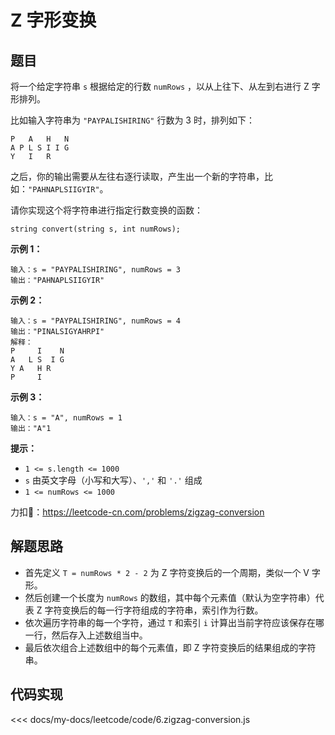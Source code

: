 # Z 字形变换

## 题目

将一个给定字符串 `s` 根据给定的行数 `numRows` ，以从上往下、从左到右进行 Z 字形排列。

比如输入字符串为 `"PAYPALISHIRING"` 行数为 3 时，排列如下：

    P   A   H   N
    A P L S I I G
    Y   I   R

之后，你的输出需要从左往右逐行读取，产生出一个新的字符串，比如：`"PAHNAPLSIIGYIR"`。

请你实现这个将字符串进行指定行数变换的函数：

    string convert(string s, int numRows);

**示例 1：**
  
    输入：s = "PAYPALISHIRING", numRows = 3
    输出："PAHNAPLSIIGYIR"

**示例 2：**
  
    输入：s = "PAYPALISHIRING", numRows = 4
    输出："PINALSIGYAHRPI"
    解释：
    P     I    N
    A   L S  I G
    Y A   H R
    P     I

**示例 3：**
  
    输入：s = "A", numRows = 1
    输出："A"1

**提示：**

* `1 <= s.length <= 1000`
* `s` 由英文字母（小写和大写）、`','` 和 `'.'` 组成
* `1 <= numRows <= 1000`

力扣🔗：<https://leetcode-cn.com/problems/zigzag-conversion>

## 解题思路

* 首先定义 `T = numRows * 2 - 2` 为 Z 字符变换后的一个周期，类似一个 V 字形。
* 然后创建一个长度为 `numRows` 的数组，其中每个元素值（默认为空字符串）代表 Z 字符变换后的每一行字符组成的字符串，索引作为行数。
* 依次遍历字符串的每一个字符，通过 `T` 和索引 `i` 计算出当前字符应该保存在哪一行，然后存入上述数组当中。
* 最后依次组合上述数组中的每个元素值，即 Z 字符变换后的结果组成的字符串。

## 代码实现

<<< docs/my-docs/leetcode/code/6.zigzag-conversion.js
